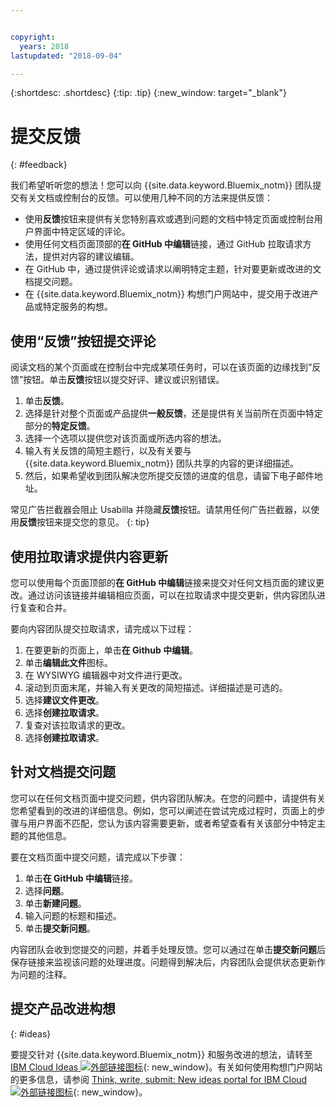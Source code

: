 ```yaml
---


copyright:
  years: 2018
lastupdated: "2018-09-04"

---
```


{:shortdesc: .shortdesc}
{:tip: .tip}
{:new_window: target="_blank"}

# 提交反馈
{: #feedback}

我们希望听听您的想法！您可以向 {{site.data.keyword.Bluemix_notm}} 团队提交有关文档或控制台的反馈。可以使用几种不同的方法来提供反馈：

* 使用**反馈**按钮来提供有关您特别喜欢或遇到问题的文档中特定页面或控制台用户界面中特定区域的评论。
* 使用任何文档页面顶部的**在 GitHub 中编辑**链接，通过 GitHub 拉取请求方法，提供对内容的建议编辑。
* 在 GitHub 中，通过提供评论或请求以阐明特定主题，针对要更新或改进的文档提交问题。 
* 在 {{site.data.keyword.Bluemix_notm}} 构想门户网站中，提交用于改进产品或特定服务的构想。

## 使用“反馈”按钮提交评论

阅读文档的某个页面或在控制台中完成某项任务时，可以在该页面的边缘找到“反馈”按钮。单击**反馈**按钮以提交好评、建议或识别错误。

1. 单击**反馈**。
2. 选择是针对整个页面或产品提供**一般反馈**，还是提供有关当前所在页面中特定部分的**特定反馈**。
3. 选择一个选项以提供您对该页面或所选内容的想法。
4. 输入有关反馈的简短主题行，以及有关要与 {{site.data.keyword.Bluemix_notm}} 团队共享的内容的更详细描述。
5. 然后，如果希望收到团队解决您所提交反馈的进度的信息，请留下电子邮件地址。

常见广告拦截器会阻止 Usabilla 并隐藏**反馈**按钮。请禁用任何广告拦截器，以使用**反馈**按钮来提交您的意见。
{: tip}

## 使用拉取请求提供内容更新

您可以使用每个页面顶部的**在 GitHub 中编辑**链接来提交对任何文档页面的建议更改。通过访问该链接并编辑相应页面，可以在拉取请求中提交更新，供内容团队进行复查和合并。 

要向内容团队提交拉取请求，请完成以下过程：

1. 在要更新的页面上，单击**在 Github 中编辑**。
2. 单击**编辑此文件**图标。
3. 在 WYSIWYG 编辑器中对文件进行更改。
4. 滚动到页面末尾，并输入有关更改的简短描述。详细描述是可选的。
5. 选择**建议文件更改**。
6. 选择**创建拉取请求**。
7. 复查对该拉取请求的更改。
8. 选择**创建拉取请求**。 

## 针对文档提交问题

您可以在任何文档页面中提交问题，供内容团队解决。在您的问题中，请提供有关您希望看到的改进的详细信息。例如，您可以阐述在尝试完成过程时，页面上的步骤与用户界面不匹配，您认为该内容需要更新，或者希望查看有关该部分中特定主题的其他信息。

要在文档页面中提交问题，请完成以下步骤：

1. 单击**在 GitHub 中编辑**链接。
2. 选择**问题**。
3. 单击**新建问题**。
4. 输入问题的标题和描述。
5. 单击**提交新问题**。 

内容团队会收到您提交的问题，并着手处理反馈。您可以通过在单击**提交新问题**后保存链接来监视该问题的处理进度。问题得到解决后，内容团队会提供状态更新作为问题的注释。

## 提交产品改进构想
{: #ideas}

要提交针对 {{site.data.keyword.Bluemix_notm}} 和服务改进的想法，请转至 [IBM Cloud Ideas ![外部链接图标](../icons/launch-glyph.svg)](https://ibmcloud.ideas.aha.io){: new_window}。有关如何使用构想门户网站的更多信息，请参阅 [Think, write, submit: New ideas portal for IBM Cloud ![外部链接图标](../icons/launch-glyph.svg)](https://developer.ibm.com/bluemix/2016/10/05/think-write-submit/){: new_window}。

